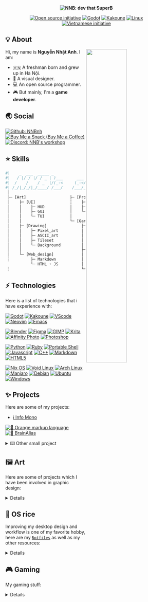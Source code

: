 <p align="center"><b><img src="https://user-images.githubusercontent.com/43980777/142753662-86c3b2dc-496d-4d34-bc39-40beb84d004f.png" alt="NNB: dev that SuperB"></b></p>
<p align="center"><a href="https://opensource.org"><img src="https://img.shields.io/badge/foss%20-%2335BF5C.svg?style=for-the-badge&logo=open-source-initiative&logoColor=FFFFFF" alt="Open source initiative"></a> <a href="https://godotengine.org"><img src="https://img.shields.io/badge/godot%20-%23478CBF.svg?style=for-the-badge&logo=godot-engine&logoColor=FFFFFF" alt="Godot"></a> <a href="https://kakoune.org"><img src="https://img.shields.io/badge/kakoune%20-%23F9765A.svg?style=for-the-badge&logo=kodi&logoColor=FFFFFF" alt="Kakoune"></a> <a href="https://nixos.org"><img src="https://img.shields.io/badge/linux%20-%235277C3.svg?style=for-the-badge&logo=nixos&logoColor=FFFFFF" alt="Linux"></a> <a href="https://en.wikipedia.org/wiki/Vietnam#Culture"><img src="https://img.shields.io/badge/vietnam%20-%23F75341.svg?style=for-the-badge&logo=reverbnation&logoColor=FED06E" alt="Vietnamese initiative"></a></p>

## 💡 About

<img align="right" width="50%" src="https://github-readme-stats.vercel.app/api?username=NNBnh&show_icons=true&title_color=6BB8FF&text_color=FFFFFF&icon_color=FFC387&bg_color=22273D">

Hi, my name is **Nguyễn Nhật Anh**. I am:
- 🇻🇳 A freshman born and grew up in Hà Nội.
- 🎨 A visual designer.
- 💻 An open source programmer.
- 🎮 But mainly, I'm a **game developer**.

## 🌏 Social
[![Github: NNBnh](https://img.shields.io/github/followers/NNBnh?labelColor=24292E&color=24292E&label=github%20NNBnh&logo=github&logoColor=FFFFFF&style=for-the-badge)](https://github.com/NNBnh)
[![Buy Me a Snack (Buy Me a Coffee)](https://img.shields.io/badge/buy_me_a_coffee%20-%23FFC387.svg?logo=buy-me-a-coffee&logoColor=333333&style=for-the-badge)](https://www.buymeacoffee.com/nnbnh)
[![Discord: NNB's workshop](https://img.shields.io/discord/740843363343007754?labelColor=6E84D2&color=6E84D2&label=discord%20NNB%27s%20workshop&logo=discord&logoColor=FFFFFF&style=for-the-badge)](https://discord.gg/H5r5GqUsSm)

## ⭐ Skills
```python
#|    _  ___  _____ _               __    _ ____     __
#|   / |/ / |/ / _ | )___      ___ / /__ (_) / /    / /________ ___
#|  /    /    / _  |/(_-<     (_-</  '_// / / /    / __/ __/ -_) -_)
#| /_/|_/_/|_/____/ /___/    /___/_/\_\/_/_/_/     \__/_/  \__/\__/
 │
 ├─ [Art]                   ├─ [Programming]
 │    ├─ [UI]               ┆    ├─ Portable POSIXshell
 │    │    ├─ HUD           │    ├─ Python, Ruby
 │    │    ├─ GUI           │    └─ Godot GDscript
 │    │    └─ TUI           │
 │    │                     └─ [Game_design]
 │    ├─ [Drawing]               ├─ [Level_design]
 │    │    ├─ Pixel_art          │    ├─ Platformer
 │    │    ├─ ASCII_art          │    ├─ Top_down
 │    │    ├─ Tileset            │    └─ Environmental_storytelling
 │    │    └─ Background         │
 │    │                          ├─ [Story_writing]
 │    └─ [Web_design]            │    ├─ Character_building
 ┆         ├─ Markdown           │    └─ World_building
           └─ HTML + JS          │
 ┆                               └─ UX

```

## ⚡ Technologies
Here is a list of technologies that i have experience with:

[![Godot](https://img.shields.io/badge/godot%20-%23478CBF.svg?style=for-the-badge&logo=godot-engine&logoColor=FFFFFF)](https://godotengine.org)
[![Kakoune](https://img.shields.io/badge/kakoune%20-%23F9765A.svg?style=for-the-badge&logo=kodi&logoColor=FFFFFF)](https://kakoune.org)
[![VScode](https://img.shields.io/badge/vscode%20-%23007ACC.svg?style=for-the-badge&logo=visual-studio-code&logoColor=FFFFFF)](https://vscodium.com)
[![Neovim](https://img.shields.io/badge/neovim%20-%2357A143.svg?style=for-the-badge&logo=neovim&logoColor=FFFFFF)](https://neovim.io)
[![Emacs](https://img.shields.io/badge/emacs%20-%237F5AB6.svg?style=for-the-badge&logo=gnu-emacs&logoColor=FFFFFF)](https://www.gnu.org/software/emacs)

[![Blender](https://img.shields.io/badge/blender%20-%23F5792A.svg?style=for-the-badge&logo=blender&logoColor=FFFFFF)](https://www.blender.org)
[![Figma](https://img.shields.io/badge/figma%20-%23F24E1E.svg?style=for-the-badge&logo=figma&logoColor=FFFFFF)](https://www.figma.com)
[![GIMP](https://img.shields.io/badge/gimp%20-%235C5543.svg?style=for-the-badge&logo=gimp&logoColor=FFFFFF)](https://www.gimp.org)
[![Krita](https://img.shields.io/badge/krita%20-%233BABFF.svg?style=for-the-badge&logo=krita&logoColor=FFFFFF)](https://krita.org)
[![Affinity Photo](https://img.shields.io/badge/affinity_photo%20-%237E4DD2.svg?style=for-the-badge&logo=affinity-photo&logoColor=FFFFFF)](https://affinity.serif.com/en-gb/photo)
[![Photoshop](https://img.shields.io/badge/photoshop%20-%2331A8FF.svg?style=for-the-badge&logo=adobe-photoshop&logoColor=FFFFFF)](https://alternativeto.net/software/adobe-photoshop)

[![Python](https://img.shields.io/badge/python%20-%2314354C.svg?style=for-the-badge&logo=python&logoColor=FFFFFF)](https://www.python.org)
[![Ruby](https://img.shields.io/badge/ruby%20-%23CC342D.svg?style=for-the-badge&logo=ruby&logoColor=FFFFFF)](https://www.ruby-lang.org)
[![Portable Shell](https://img.shields.io/badge/posix_shell%20-%23121011.svg?style=for-the-badge&logo=gnu-bash&logoColor=white)](https://github.com/dylanaraps/pure-sh-bible)
[![Javascript](https://img.shields.io/badge/javascript%20-%23F7DF1E.svg?style=for-the-badge&logo=javascript&logoColor=333333)](https://en.wikipedia.org/wiki/JavaScript)
[![C++](https://img.shields.io/badge/c++%20-%2300599C.svg?style=for-the-badge&logo=c%2B%2B&logoColor=FFFFFF)](https://isocpp.org)
[![Markdown](https://img.shields.io/badge/markdown-%23000000.svg?style=for-the-badge&logo=markdown&logoColor=FFFFFF)](https://pandoc.org)
[![HTML5](https://img.shields.io/badge/html5%20-%23E34F26.svg?style=for-the-badge&logo=html5&logoColor=FFFFFF)](https://pandoc.org)

[![Nix OS](https://img.shields.io/badge/nixos%20-%235277C3.svg?style=for-the-badge&logo=nixos&logoColor=FFFFFF)](https://nixos.org)
[![Void Linux](https://img.shields.io/badge/void_linux%20-%23478061.svg?style=for-the-badge&logo=linux&logoColor=FFFFFF)](https://voidlinux.org)
[![Arch Linux](https://img.shields.io/badge/arch_linux%20-%231793D1.svg?style=for-the-badge&logo=arch-linux&logoColor=FFFFFF)](https://www.archlinux.org)
[![Manjaro](https://img.shields.io/badge/manjaro%20-%2335BF5C.svg?style=for-the-badge&logo=manjaro&logoColor=FFFFFF)](https://manjaro.org)
[![Debian](https://img.shields.io/badge/debian%20-%23A81D33.svg?style=for-the-badge&logo=debian&logoColor=FFFFFF)](https://www.debian.org)
[![Ubuntu](https://img.shields.io/badge/ubuntu%20-%23E95420.svg?style=for-the-badge&logo=ubuntu&logoColor=FFFFFF)](https://ubuntu.com)
[![Windows](https://img.shields.io/badge/windows%20-%230078D6.svg?style=for-the-badge&logo=windows&logoColor=FFFFFF)](https://www.microsoft.com/en-gb/software-download/windows10)

## ✨ Projects
Here are some of my projects:
- [ℹ️ Info Mono](https://github.com/info-mono)

[![🍊 Orange markup language](https://github-readme-stats.vercel.app/api/pin/?username=NNBnh&repo=orml&show_icons=true&title_color=6BB8FF&text_color=FFFFFF&icon_color=FFC387&bg_color=22273D)](https://github.com/NNBnh/orml)
[![🧠 BrainAlias](https://github-readme-stats.vercel.app/api/pin/?username=NNBnh&repo=brainalias&show_icons=true&title_color=6BB8FF&text_color=FFFFFF&icon_color=FFC387&bg_color=22273D)](https://github.com/NNBnh/brainalias)

<details>
  <summary>⌨️ Other small project</summary>

  [![SuperB Bootstrap](https://github-readme-stats.vercel.app/api/pin/?username=NNBnh&repo=superb-bootstrap&show_icons=true&title_color=6BB8FF&text_color=FFFFFF&icon_color=FFC387&bg_color=22273D)](https://github.com/NNBnh/superb-bootstrap)
  [![Bsymlink](https://github-readme-stats.vercel.app/api/pin/?username=NNBnh&repo=bsymlink&show_icons=true&title_color=6BB8FF&text_color=FFFFFF&icon_color=FFC387&bg_color=22273D)](https://github.com/NNBnh/bsymlink)
  [![Coderun](https://github-readme-stats.vercel.app/api/pin/?username=NNBnh&repo=coderun&show_icons=true&title_color=6BB8FF&text_color=FFFFFF&icon_color=FFC387&bg_color=22273D)](https://github.com/NNBnh/coderun)
  [![Coderun.kak](https://github-readme-stats.vercel.app/api/pin/?username=NNBnh&repo=coderun.kak&show_icons=true&title_color=6BB8FF&text_color=FFFFFF&icon_color=FFC387&bg_color=22273D)](https://github.com/NNBnh/coderun.kak)
  [![Clipb](https://github-readme-stats.vercel.app/api/pin/?username=NNBnh&repo=clipb&show_icons=true&title_color=6BB8FF&text_color=FFFFFF&icon_color=FFC387&bg_color=22273D)](https://github.com/NNBnh/clipb)
  [![Clipb.kak](https://github-readme-stats.vercel.app/api/pin/?username=NNBnh&repo=clipb.kak&show_icons=true&title_color=6BB8FF&text_color=FFFFFF&icon_color=FFC387&bg_color=22273D)](https://github.com/NNBnh/clipb.kak)
  [![SuperB MK](https://github-readme-stats.vercel.app/api/pin/?username=NNBnh&repo=mk&show_icons=true&title_color=6BB8FF&text_color=FFFFFF&icon_color=FFC387&bg_color=22273D)](https://github.com/NNBnh/mk)
  [![SuperB HR](https://github-readme-stats.vercel.app/api/pin/?username=NNBnh&repo=hr&show_icons=true&title_color=6BB8FF&text_color=FFFFFF&icon_color=FFC387&bg_color=22273D)](https://github.com/NNBnh/hr)
  [![Terminal explorer](https://github-readme-stats.vercel.app/api/pin/?username=NNBnh&repo=terminal-explorer&show_icons=true&title_color=6BB8FF&text_color=FFFFFF&icon_color=FFC387&bg_color=22273D)](https://github.com/NNBnh/terminal-explorer)
  [![Sed collections](https://github-readme-stats.vercel.app/api/pin/?username=NNBnh&repo=sed-collections&show_icons=true&title_color=6BB8FF&text_color=FFFFFF&icon_color=FFC387&bg_color=22273D)](https://github.com/NNBnh/sed-collections)
  [![Bfetch](https://github-readme-stats.vercel.app/api/pin/?username=NNBnh&repo=bfetch&show_icons=true&title_color=6BB8FF&text_color=FFFFFF&icon_color=FFC387&bg_color=22273D)](https://github.com/NNBnh/bfetch)

</details>

## 🖼️ Art
Here are some of projects which I have been involved in graphic design:

<details>

  [![FlappyChim's assets](https://github-readme-stats.vercel.app/api/pin/?username=NNBnh&repo=flappybirdart&show_icons=true&title_color=6BB8FF&text_color=FFFFFF&icon_color=FFC387&bg_color=22273D)](https://github.com/NNBnh/flappybirdart)
  [![Chess logo](https://github-readme-stats.vercel.app/api/pin/?username=NNBnh&repo=chess-logo&show_icons=true&title_color=6BB8FF&text_color=FFFFFF&icon_color=FFC387&bg_color=22273D)](https://github.com/NNBnh/chess-logo)

</details>

## 🎀 OS rice
Improving my desktop design and workflow is one of my favorite hobby, here are my [`Đotfiles`](https://github.com/NNBnh/dots) as well as my other resources:

<details>
  <a href="https://github.com/NNBnh/dots"><img width="100%" src="https://user-images.githubusercontent.com/43980777/108480424-85941700-72c9-11eb-8380-89ddb5202607.png"></a>

  [![Dotfiles](https://github-readme-stats.vercel.app/api/pin/?username=NNBnh&repo=dots&show_icons=true&title_color=6BB8FF&text_color=FFFFFF&icon_color=FFC387&bg_color=22273D)](https://github.com/NNBnh/dots)
  [![Wallpapers](https://github-readme-stats.vercel.app/api/pin/?username=NNBnh&repo=wallpapers&show_icons=true&title_color=6BB8FF&text_color=FFFFFF&icon_color=FFC387&bg_color=22273D)](https://github.com/NNBnh/wallpapers)
  [![SuperB ST](https://github-readme-stats.vercel.app/api/pin/?username=NNBnh&repo=superb-st&show_icons=true&title_color=6BB8FF&text_color=FFFFFF&icon_color=FFC387&bg_color=22273D)](https://github.com/NNBnh/superb-st)
  [![ANSI Art](https://github-readme-stats.vercel.app/api/pin/?username=NNBnh&repo=ansi&show_icons=true&title_color=6BB8FF&text_color=FFFFFF&icon_color=FFC387&bg_color=22273D)](https://github.com/NNBnh/ansi)
  [![Bmono](https://github-readme-stats.vercel.app/api/pin/?username=NNBnh&repo=bmono&show_icons=true&title_color=6BB8FF&text_color=FFFFFF&icon_color=FFC387&bg_color=22273D)](https://github.com/NNBnh/bmono)
  [![Da One](https://github-readme-stats.vercel.app/api/pin/?username=NNBnh&repo=da-one&show_icons=true&title_color=6BB8FF&text_color=FFFFFF&icon_color=FFC387&bg_color=22273D)](https://github.com/NNBnh/da-one)
  [![Base16 terminal Kakoune](https://github-readme-stats.vercel.app/api/pin/?username=NNBnh&repo=base16-terminal.kak&show_icons=true&title_color=6BB8FF&text_color=FFFFFF&icon_color=FFC387&bg_color=22273D)](https://github.com/NNBnh/base16-terminal.kak)
</details>

## 🎮 Gaming
My gaming stuff:

<details>

  [![Minecraft bookmarks](https://github-readme-stats.vercel.app/api/pin/?username=NNBnh&repo=minecraft-bookmarks&show_icons=true&title_color=6BB8FF&text_color=FFFFFF&icon_color=FFC387&bg_color=22273D)](https://github.com/NNBnh/minecraft-bookmarks)
  [![Craft Everything](https://github-readme-stats.vercel.app/api/pin/?username=NNBnh&repo=craft-everything&show_icons=true&title_color=6BB8FF&text_color=FFFFFF&icon_color=FFC387&bg_color=22273D)](https://github.com/NNBnh/craft-everything)
  [![NNB Arcade](https://github-readme-stats.vercel.app/api/pin/?username=NNBnh&repo=osu-arcade&show_icons=true&title_color=6BB8FF&text_color=FFFFFF&icon_color=FFC387&bg_color=22273D)](https://github.com/NNBnh/osu-arcade)
</details>
